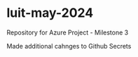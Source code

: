 # luit-may-2024
Repository for Azure Project - Milestone 3

Made additional cahnges to Github Secrets




